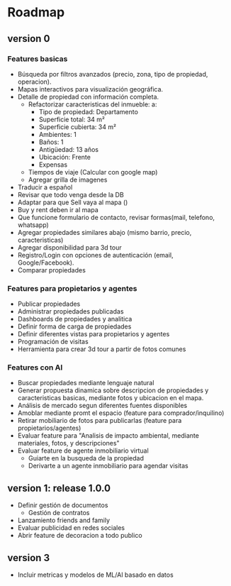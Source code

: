 # Roadmap

## version 0

### Features basicas
- Búsqueda por filtros avanzados (precio, zona, tipo de propiedad, operacion).
- Mapas interactivos para visualización geográfica.
- Detalle de propiedad con información completa.
    - Refactorizar caracteristicas del inmueble: a:
        - Tipo de propiedad: Departamento
        - Superficie total: 34 m²
        - Superficie cubierta: 34 m²
        - Ambientes: 1
        - Baños: 1
        - Antigüedad: 13 años
        - Ubicación: Frente
        - Expensas
    - Tiempos de viaje (Calcular con google map)
    - Agregar grilla de imagenes
- Traducir a español
- Revisar que todo venga desde la DB
- Adaptar para que Sell vaya al mapa ()
- Buy y rent deben ir al mapa
- Que funcione formulario de contacto, revisar formas(mail, telefono, whatsapp)
- Agregar propiedades similares abajo (mismo barrio, precio, caracteristicas)
- Agregar disponibilidad para 3d tour
- Registro/Login con opciones de autenticación (email, Google/Facebook).
- Comparar propiedades

### Features para propietarios y agentes
- Publicar propiedades
- Administrar propiedades publicadas
- Dashboards de propiedades y analitica
- Definir forma de carga de propiedades
- Definir diferentes vistas para propietarios y agentes
- Programación de visitas
- Herramienta para crear 3d tour a partir de fotos comunes


### Features con AI
- Buscar propiedades mediante lenguaje natural
- Generar propuesta dinamica sobre descripcion de propiedades y caracteristicas basicas, mediante fotos y ubicacion en el mapa.
- Análisis de mercado segun diferentes fuentes disponibles
- Amoblar mediante promt el espacio (feature para comprador/inquilino)
- Retirar mobiliario de fotos para publicarlas (feature para propietarios/agentes)
- Evaluar feature para "Analisis de impacto ambiental, mediante materiales, fotos, y descripciones"
- Evaluar feature de agente inmobiliario virtual
    - Guiarte en la busqueda de la propiedad
    - Derivarte a un agente inmobiliario para agendar visitas

## version 1: release 1.0.0
- Definir gestión de documentos
    - Gestión de contratos
- Lanzamiento friends and family
- Evaluar publicidad en redes sociales
- Abrir feature de decoracion a todo publico

## version 3
- Incluir metricas y modelos de ML/AI basado en datos